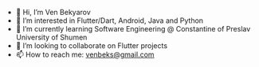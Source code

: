 - 👋 Hi, I’m Ven Bekyarov
- 👀 I’m interested in Flutter/Dart, Android, Java and Python
- 🌱 I’m currently learning Software Engineering @ Constantine of Preslav University of Shumen
- 💞️ I’m looking to collaborate on Flutter projects
- 📫 How to reach me: venbeks@gmail.com

<!---
Venelin-Bekyarov/Venelin-Bekyarov is a ✨ special ✨ repository because its `README.md` (this file) appears on your GitHub profile.
You can click the Preview link to take a look at your changes.
--->

